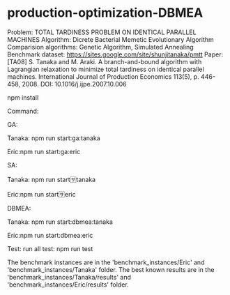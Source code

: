 # production-optimization-DBMEA
Problem: TOTAL TARDINESS PROBLEM ON IDENTICAL PARALLEL MACHINES
Algorithm: Dicrete Bacterial Memetic Evolutionary Algorithm
Comparision algorithms: Genetic Algorithm, Simulated Annealing
Benchmark dataset: https://sites.google.com/site/shunjitanaka/pmtt
Paper: [TA08] S. Tanaka and M. Araki. A branch-and-bound algorithm with Lagrangian relaxation to minimize total tardiness on identical parallel machines. International Journal of Production Economics 113(5), p. 446-458, 2008. DOI: 10.1016/j.ijpe.2007.10.006

npm install

Command:

GA:

Tanaka: npm run start:ga:tanaka

Eric:npm run start:ga:eric
 
SA:


Tanaka: npm run start:sa:tanaka

Eric:npm run start:sa:eric


DBMEA:


Tanaka: npm run start:dbmea:tanaka

Eric:npm run start:dbmea:eric

Test:
run all test:
npm run test


The benchmark instances are in the 'benchmark_instances/Eric'  and 'benchmark_instances/Tanaka' folder.
The best known results are in the 'benchmark_instances/Tanaka/results' and  'benchmark_instances/Eric/results' folder.

        